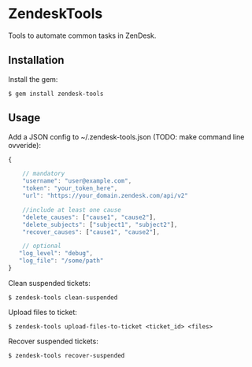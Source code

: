 # ZendeskTools

Tools to automate common tasks in ZenDesk.

## Installation

Install the gem:

    $ gem install zendesk-tools

## Usage

Add a JSON config to ~/.zendesk-tools.json (TODO: make command line ovveride):

```javascript
{

    // mandatory
    "username": "user@example.com",
    "token": "your_token_here",
    "url": "https://your_domain.zendesk.com/api/v2"

    //include at least one cause
    "delete_causes": ["cause1", "cause2"],
    "delete_subjects": ["subject1", "subject2"],
    "recover_causes": ["cause1", "cause2"],

    // optional
   "log_level": "debug",
   "log_file": "/some/path"
}
```

Clean suspended tickets:

    $ zendesk-tools clean-suspended

Upload files to ticket:

    $ zendesk-tools upload-files-to-ticket <ticket_id> <files>

Recover suspended tickets:

	$ zendesk-tools recover-suspended
